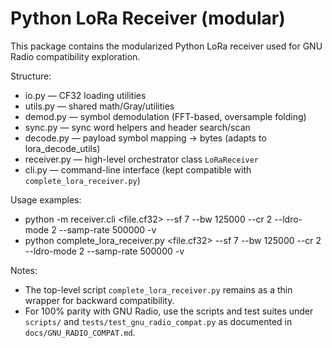 # Python LoRa Receiver (modular)

This package contains the modularized Python LoRa receiver used for GNU Radio compatibility exploration.

Structure:
- io.py — CF32 loading utilities
- utils.py — shared math/Gray/utilities
- demod.py — symbol demodulation (FFT-based, oversample folding)
- sync.py — sync word helpers and header search/scan
- decode.py — payload symbol mapping -> bytes (adapts to lora_decode_utils)
- receiver.py — high-level orchestrator class `LoRaReceiver`
- cli.py — command-line interface (kept compatible with `complete_lora_receiver.py`)

Usage examples:
- python -m receiver.cli <file.cf32> --sf 7 --bw 125000 --cr 2 --ldro-mode 2 --samp-rate 500000 -v
- python complete_lora_receiver.py <file.cf32> --sf 7 --bw 125000 --cr 2 --ldro-mode 2 --samp-rate 500000 -v

Notes:
- The top-level script `complete_lora_receiver.py` remains as a thin wrapper for backward compatibility.
- For 100% parity with GNU Radio, use the scripts and test suites under `scripts/` and `tests/test_gnu_radio_compat.py` as documented in `docs/GNU_RADIO_COMPAT.md`.

